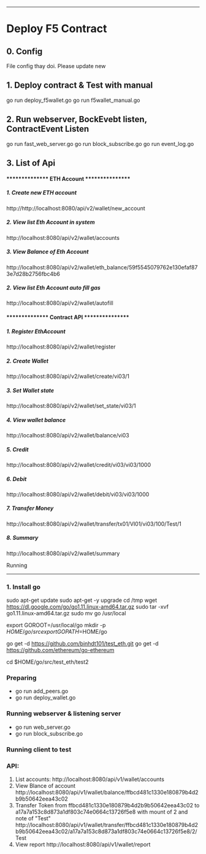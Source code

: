 **********************************************************************************************
# Deploy F5 Contract

## 0. Config
File config thay doi. Please update new

## 1. Deploy contract & Test with manual
go run deploy_f5wallet.go
 go run f5wallet_manual.go

## 2. Run webserver, BockEvebt listen, ContractEvent Listen
go run fast_web_server.go
go run block_subscribe.go
go run event_log.go

## 3. List of Api
#### **************  ETH Account ***************
##### 1. Create new ETH account
http://http://localhost:8080/api/v2/wallet/new_account

##### 2. View list Eth Account in system
http://localhost:8080/api/v2/wallet/accounts

##### 3. View Balance of Eth Account
http://localhost:8080/api/v2/wallet/eth_balance/59f5545079762e130efaf873e7d28b2756fbc4b6

##### 2. View list Eth Account auto fill gas
http://localhost:8080/api/v2/wallet/autofill

#### **************  Contract API ***************
##### 1. Register EthAccount
http://localhost:8080/api/v2/wallet/register

##### 2. Create Wallet
http://localhost:8080/api/v2/wallet/create/vi03/1

##### 3. Set Wallet state
http://localhost:8080/api/v2/wallet/set_state/vi03/1

##### 4. View wallet balance
http://localhost:8080/api/v2/wallet/balance/vi03

##### 5. Credit
http://localhost:8080/api/v2/wallet/credit/vi03/vi03/1000

##### 6. Debit
http://localhost:8080/api/v2/wallet/debit/vi03/vi03/1000

##### 7. Transfer Money
http://localhost:8080/api/v2/wallet/transfer/tx01/VI01/vi03/100/Test/1

##### 8. Summary
http://localhost:8080/api/v2/wallet/summary

Running
**********************************************************************************************
### 1. Install go
sudo apt-get update
sudo apt-get -y upgrade
cd /tmp
wget https://dl.google.com/go/go1.11.linux-amd64.tar.gz
sudo tar -xvf go1.11.linux-amd64.tar.gz
sudo mv go /usr/local

export GOROOT=/usr/local/go
mkdir -p $HOME/go/src
export GOPATH=$HOME/go

go get -d https://github.com/binhdt101/test_eth.git
go get -d https://github.com/ethereum/go-ethereum

cd $HOME/go/src/test_eth/test2
### Preparing

+ go run add_peers.go
+ go run deploy_wallet.go
### Running webserver & listening server

+ go run web_server.go
+ go run block_subscribe.go
### Running client to test

### API:
1. List accounts:
http://localhost:8080/api/v1/wallet/accounts
2. View Blance of account
http://localhost:8080/api/v1/wallet/balance/ffbcd481c1330e180879b4d2b9b50642eea43c02
3. Transfer Token from ffbcd481c1330e180879b4d2b9b50642eea43c02  to a17a7a153c8d873a1df803c74e0664c13726f5e8 with mount of 2 and note of "Test"
http://localhost:8080/api/v1/wallet/transfer/ffbcd481c1330e180879b4d2b9b50642eea43c02/a17a7a153c8d873a1df803c74e0664c13726f5e8/2/Test
4. View report
http://localhost:8080/api/v1/wallet/report
